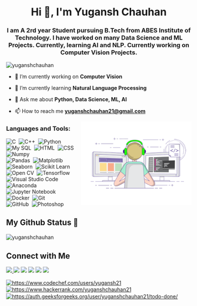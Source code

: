 <h1 align="center">Hi 👋, I'm Yugansh Chauhan</h1>
<h3 align="center">I am A 2rd year Student pursuing B.Tech from ABES Institute of Technology. I have worked on many Data Science and ML Projects. Currently, learning AI and NLP. Currently working on Computer Vision Projects.</h3>

<p align="left"> <img src="https://komarev.com/ghpvc/?username=yuganshchauhan&label=Profile%20views&color=0e75b6&style=flat" alt="yuganshchauhan" /> </p>

- 🔭 I’m currently working on **Computer Vision**

- 🌱 I’m currently learning **Natural Language Processing**

- 💬 Ask me about **Python, Data Science, ML, AI**

- 📫 How to reach me **yuganshchauhan21@gmail.com**



<img alt="Coding" src="https://github.com/YUGANSHCHAUHAN/YUGANSHCHAUHAN/blob/master/assets/coding-freak.gif" align="right" width =300/>

<h3 align="left">Languages and Tools:</h3>



![C](https://img.shields.io/badge/-C-05122A?style=flat&logo=C&logoColor=A8B9CC)&nbsp;
![C++](https://img.shields.io/badge/-C++-05122A?style=flat&logo=C%2B%2B&logoColor=00599C)&nbsp;
![Python](https://img.shields.io/badge/-Python-05122A?style=flat&logo=python)&nbsp;
![My SQL](https://img.shields.io/badge/-My%20SQL-05122A?style=flat&logo=mysql&logoColor=563D7C)&nbsp;
![HTML](https://img.shields.io/badge/-HTML-05122A?style=flat&logo=HTML5)&nbsp;
![CSS](https://img.shields.io/badge/-CSS-05122A?style=flat&logo=CSS3&logoColor=1572B6)&nbsp;
![Numpy](https://img.shields.io/badge/-Numpy-05122A?style=flat&logo=numpy)\
![Pandas](https://img.shields.io/badge/-Pandas-05122A?style=flat&logo=pandas-ide&logoColor=2C2255)&nbsp;
![Matplotlib](https://img.shields.io/badge/-Matplotlib-05122A?style=flat&logo=matplotlib)&nbsp;
![Seaborn](https://img.shields.io/badge/-Seaborn-05122A?style=flat&logo=seaborn)&nbsp;
![Scikit Learn](https://img.shields.io/badge/-Scikit%20Learn-05122A?style=flat&logo=scikit-learn)&nbsp;
![Open CV](https://img.shields.io/badge/-open%20CV-05122A?style=flat&logo=opencv)&nbsp;
![Tensorflow](https://img.shields.io/badge/-Tensorflow-05122A?style=flat&logo=tensorflow&logoColor=092E20)\
![Visual Studio Code](https://img.shields.io/badge/-Visual%20Studio%20Code-05122A?style=flat&logo=visual-studio-code&logoColor=007ACC)&nbsp;
![Anaconda](https://img.shields.io/badge/-Anaconda-05122A?style=flat&logo=anaconda)&nbsp;
![Jupyter Notebook](https://img.shields.io/badge/-Jupyter%20Notebook-05122A?style=flat&logo=jupyter&logoColor=276DC3)&nbsp;
![Docker](https://img.shields.io/badge/-Docker-05122A?style=flat&logo=docker)&nbsp;
![Git](https://img.shields.io/badge/-Git-05122A?style=flat&logo=git)\
![GitHub](https://img.shields.io/badge/-GitHub-05122A?style=flat&logo=github)&nbsp;
![Photoshop](https://img.shields.io/badge/-Photoshop-05122A?style=flat&logo=adobe-photoshop)&nbsp;




## My Github Status 🦸

<p><img align="center" src="https://github-readme-stats.vercel.app/api/top-langs?username=yuganshchauhan&show_icons=true&locale=en&layout=compact" alt="yuganshchauhan" /></p>

## Connect with Me

<p align="left">
<a href="https://twitter.com/YuganshChauhan2"><img src="https://img.shields.io/twitter/url?style=social&url=https%3A%2F%2Ftwitter.com%2FYuganshChauhan2"/>
<a href="https://www.linkedin.com/in/yugansh-chauhan-411b3719a/"><img src="https://img.shields.io/badge/-Yugansh%20Chauhan%20-blue?style=flat&logo=Linkedin&logoColor=white"/></a>
<a href="yuganshchauhan21@gmail.com"><img src="https://img.shields.io/badge/-yuganshchauhan21%40gmail.com-D14836?style=flat&logo=Gmail&logoColor=white"/></a>
<a href="https://instagram.com/yuganshchauhan"><img src="https://img.shields.io/badge/-%40yuganshchauhan-E4405F?style=flat&logo=Instagram&logoColor=white"/></a>
<a href="https://stackoverflow.com/users/15603177"><img src="https://img.shields.io/badge/-user%3A15603177-orange?style=flat&logo=Stackoverflow&logoColor=white"/></a>
<a href="https://www.kaggle.com/yuganshchauhan"><img src="https://img.shields.io/badge/-Yugansh%20Chauhan%20-informational?style=flat&logo=Kaggle&logoColor=white"/></a>
 
<a href="https://www.codechef.com/users/https://www.codechef.com/users/yugansh21" target="blank"><img align="center" src="https://cdn.jsdelivr.net/npm/simple-icons@3.1.0/icons/codechef.svg" alt="https://www.codechef.com/users/yugansh21" height="30" width="40" /></a>
<a href="https://www.hackerrank.com/https://www.hackerrank.com/yuganshchauhan21" target="blank"><img align="center" src="https://cdn.jsdelivr.net/npm/simple-icons@3.0.1/icons/hackerrank.svg" alt="https://www.hackerrank.com/yuganshchauhan21" height="30" width="40" /></a>
<a href="https://auth.geeksforgeeks.org/user/https://auth.geeksforgeeks.org/user/yuganshchauhan21/todo-done/" target="blank"><img align="center" src="https://cdn.jsdelivr.net/npm/simple-icons@3.0.1/icons/geeksforgeeks.svg" alt="https://auth.geeksforgeeks.org/user/yuganshchauhan21/todo-done/" height="30" width="40" /></a>
</p>

